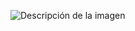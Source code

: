 ![Descripción de la imagen]([https://i.imgur.com/z7XPbMT.jpg](https://i.imgur.com/z7XPbMT.jpg)https://i.imgur.com/z7XPbMT.jpg)
